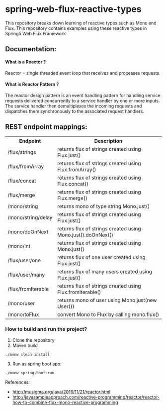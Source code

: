 # spring-web-flux-reactive-types
This repository breaks down learning of reactive types such as Mono and Flux. This repository contains examples using these reactive types in Spring5 Web Flux Framework

## Documentation:

#### What is a Reactor ? 

Reactor = single threaded event loop that receives and processes requests.

#### What is Reactor Pattern ? 

The reactor design pattern is an event handling pattern for handling service requests delivered concurrently to a service handler by one or more inputs. The service handler then demultiplexes the incoming requests and dispatches them synchronously to the associated request handlers.


## REST endpoint mappings:


<table>
  <tr>
    <th> Endpoint </th>
    <th> Description </th>
  </tr>
  <tr>
    <td>/flux/strings</td>
    <td>returns flux of strings created using Flux.just()</td>
  </tr>
  <tr>
    <td>/flux/fromArray</td>
    <td>returns flux of strings created using Flux.fromArray()</td>

   </tr>
   <tr>
     <td>/flux/concat</td>
      <td>returns flux of strings created using Flux.concat()</td>

   </tr>
   <tr>  
     <td>/flux/merge</td>
    <td>returns flux of strings created using Flux.merge()</td>

   </tr>
   <tr>
     <td>/mono/string</td>
     <td>returns mono of type string Mono.just()</td>

   </tr>
   <tr>
    <td>/mono/string/delay</td>
    <td>returns flux of strings created using Flux.just()</td>

   </tr>
   <tr>
     <td>/mono/doOnNext</td>
    <td>returns flux of strings created using Mono.just().doOnNext()</td>

   </tr>
   <tr>
     <td>/mono/int</td>
     <td>returns flux of strings created using Mono.just()</td>

   </tr>
   <tr>  
    <td>/flux/user/one</td>
    <td>returns flux of one user created using Flux.just()</td>

  </tr>
   <tr>  
    <td>/flux/user/many</td>
    <td>returns flux of many users created using Flux.just()</td>

  </tr>
  <tr>
    <td>/flux/fromIterable</td>
    <td>returns flux of strings created using Flux.fromIterable()</td>

  </tr>
  
  <tr>
    <td>/mono/user</td>
    <td>returns mono of user using Mono.just(new User())</td>

  </tr>

  <tr>
    <td>/mono/toFlux</td>
    <td>convert Mono to Flux by calling mono.flux()</td>
  </tr>
  

  

</table>


### How to build and run the project? 

1) Clone the repository
2) Maven build 

```
./mvnw clean install
```

3) Run as spring boot app: 

```
./mvnw spring-boot:run
```

References: 

* http://musigma.org/java/2016/11/21/reactor.html
* http://javasampleapproach.com/reactive-programming/reactor/reactor-how-to-combine-flux-mono-reactive-programming
